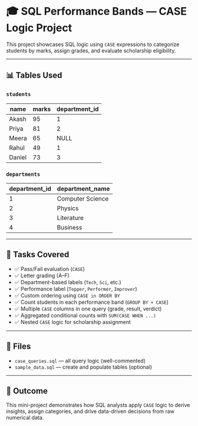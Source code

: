 # 🎓 SQL Performance Bands — CASE Logic Project

This project showcases SQL logic using `CASE` expressions to categorize students by marks, assign grades, and evaluate scholarship eligibility.

---

## 📊 Tables Used

### `students`

| name   | marks | department_id |
|--------|-------|----------------|
| Akash  | 95    | 1              |
| Priya  | 81    | 2              |
| Meera  | 65    | NULL           |
| Rahul  | 49    | 1              |
| Daniel | 73    | 3              |

### `departments`

| department_id | department_name     |
|----------------|---------------------|
| 1              | Computer Science    |
| 2              | Physics             |
| 3              | Literature          |
| 4              | Business            |

---

## 🧠 Tasks Covered

- ✅ Pass/Fail evaluation (`CASE`)
- ✅ Letter grading (A–F)
- ✅ Department-based labels (`Tech`, `Sci`, etc.)
- ✅ Performance label (`Topper`, `Performer`, `Improver`)
- ✅ Custom ordering using `CASE in ORDER BY`
- ✅ Count students in each performance band (`GROUP BY + CASE`)
- ✅ Multiple `CASE` columns in one query (grade, result, verdict)
- ✅ Aggregated conditional counts with `SUM(CASE WHEN ...)`
- ✅ Nested `CASE` logic for scholarship assignment

---

## 📂 Files

- `case_queries.sql` — all query logic (well-commented)
- `sample_data.sql` — create and populate tables (optional)

---

## 🚀 Outcome

This mini-project demonstrates how SQL analysts apply `CASE` logic to derive insights, assign categories, and drive data-driven decisions from raw numerical data.


